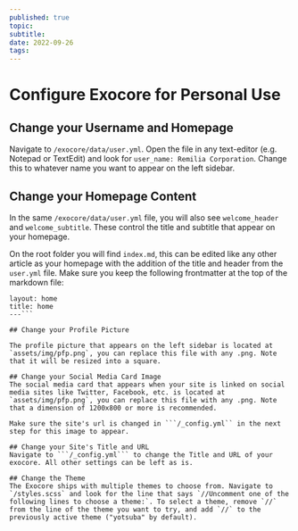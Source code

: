 ```yaml
---
published: true
topic:
subtitle:
date: 2022-09-26
tags: 
---
```


# Configure Exocore for Personal Use

## Change your Username and Homepage
Navigate to `/exocore/data/user.yml`. Open the file in any text-editor (e.g. Notepad or TextEdit) and look for `user_name: Remilia Corporation`. Change this to whatever name you want to appear on the left sidebar.

## Change your Homepage Content

In the same `/exocore/data/user.yml` file, you will also see `welcome_header` and `welcome_subtitle`. These control the title and subtitle that appear on your homepage.

On the root folder you will find `index.md`, this can be edited like any other article as your homepage with the addition of the title and header from the `user.yml` file. Make sure you keep the following frontmatter at the top of the markdown file: 
```---
layout: home
title: home
---```

## Change your Profile Picture

The profile picture that appears on the left sidebar is located at `assets/img/pfp.png`, you can replace this file with any .png. Note that it will be resized into a square. 

## Change your Social Media Card Image
The social media card that appears when your site is linked on social media sites like Twitter, Facebook, etc. is located at `assets/img/pfp.png`, you can replace this file with any .png. Note that a dimension of 1200x800 or more is recommended.

Make sure the site's url is changed in ```/_config.yml`` in the next step for this image to appear.

## Change your Site's Title and URL 
Navigate to ```/_config.yml``` to change the Title and URL of your exocore. All other settings can be left as is.

## Change the Theme
The Exocore ships with multiple themes to choose from. Navigate to `/styles.scss` and look for the line that says `//Uncomment one of the following lines to choose a theme:`. To select a theme, remove `//` from the line of the theme you want to try, and add `//` to the previously active theme ("yotsuba" by default).